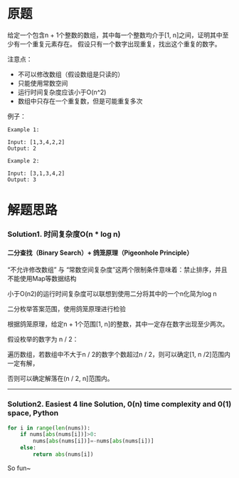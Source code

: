 # 原题
给定一个包含n + 1个整数的数组，其中每一个整数均介于[1, n]之间，证明其中至少有一个重复元素存在。
假设只有一个数字出现重复，找出这个重复的数字。

注意点：

  - 不可以修改数组（假设数组是只读的）
  - 只能使用常数空间
  - 运行时间复杂度应该小于O(n^2)
  - 数组中只存在一个重复数，但是可能重复多次

例子：

```
Example 1:

Input: [1,3,4,2,2]
Output: 2

Example 2:

Input: [3,1,3,4,2]
Output: 3
```

# 解题思路

### Solution1. 时间复杂度O(n * log n)

#### 二分查找（Binary Search）+ 鸽笼原理（Pigeonhole Principle）


“不允许修改数组” 与 “常数空间复杂度”这两个限制条件意味着：禁止排序，并且不能使用Map等数据结构

小于O(n2)的运行时间复杂度可以联想到使用二分将其中的一个n化简为log n


二分枚举答案范围，使用鸽笼原理进行检验

根据鸽笼原理，给定n + 1个范围[1, n]的整数，其中一定存在数字出现至少两次。

假设枚举的数字为 n / 2：

遍历数组，若数组中不大于n / 2的数字个数超过n / 2，则可以确定[1, n /2]范围内一定有解，

否则可以确定解落在(n / 2, n]范围内。

----
### Solution2. Easiest 4 line Solution, 0(n) time complexity and 0(1) space, Python

```python
for i in range(len(nums)):
	if nums[abs(nums[i])]>0:
		nums[abs(nums[i])]=-nums[abs(nums[i])]
	else:
		return abs(nums[i])
```

So fun~
